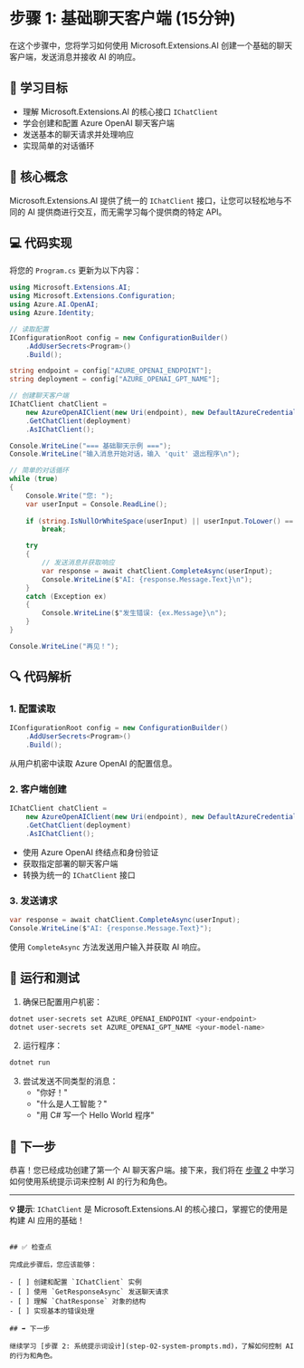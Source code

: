 # 步骤 1: 基础聊天客户端 (15分钟)

在这个步骤中，您将学习如何使用 Microsoft.Extensions.AI 创建一个基础的聊天客户端，发送消息并接收 AI 的响应。

## 🎯 学习目标

- 理解 Microsoft.Extensions.AI 的核心接口 `IChatClient`
- 学会创建和配置 Azure OpenAI 聊天客户端
- 发送基本的聊天请求并处理响应
- 实现简单的对话循环

## 📖 核心概念

Microsoft.Extensions.AI 提供了统一的 `IChatClient` 接口，让您可以轻松地与不同的 AI 提供商进行交互，而无需学习每个提供商的特定 API。

## 💻 代码实现

将您的 `Program.cs` 更新为以下内容：

```csharp
using Microsoft.Extensions.AI;
using Microsoft.Extensions.Configuration;
using Azure.AI.OpenAI;
using Azure.Identity;

// 读取配置
IConfigurationRoot config = new ConfigurationBuilder()
    .AddUserSecrets<Program>()
    .Build();

string endpoint = config["AZURE_OPENAI_ENDPOINT"];
string deployment = config["AZURE_OPENAI_GPT_NAME"];

// 创建聊天客户端
IChatClient chatClient =
    new AzureOpenAIClient(new Uri(endpoint), new DefaultAzureCredential())
    .GetChatClient(deployment)
    .AsIChatClient();

Console.WriteLine("=== 基础聊天示例 ===");
Console.WriteLine("输入消息开始对话，输入 'quit' 退出程序\n");

// 简单的对话循环
while (true)
{
    Console.Write("您: ");
    var userInput = Console.ReadLine();
    
    if (string.IsNullOrWhiteSpace(userInput) || userInput.ToLower() == "quit")
        break;

    try
    {
        // 发送消息并获取响应
        var response = await chatClient.CompleteAsync(userInput);
        Console.WriteLine($"AI: {response.Message.Text}\n");
    }
    catch (Exception ex)
    {
        Console.WriteLine($"发生错误: {ex.Message}\n");
    }
}

Console.WriteLine("再见！");
```

## 🔍 代码解析

### 1. 配置读取
```csharp
IConfigurationRoot config = new ConfigurationBuilder()
    .AddUserSecrets<Program>()
    .Build();
```
从用户机密中读取 Azure OpenAI 的配置信息。

### 2. 客户端创建
```csharp
IChatClient chatClient =
    new AzureOpenAIClient(new Uri(endpoint), new DefaultAzureCredential())
    .GetChatClient(deployment)
    .AsIChatClient();
```
- 使用 Azure OpenAI 终结点和身份验证
- 获取指定部署的聊天客户端
- 转换为统一的 `IChatClient` 接口

### 3. 发送请求
```csharp
var response = await chatClient.CompleteAsync(userInput);
Console.WriteLine($"AI: {response.Message.Text}");
```
使用 `CompleteAsync` 方法发送用户输入并获取 AI 响应。

## 🚀 运行和测试

1. 确保已配置用户机密：
```bash
dotnet user-secrets set AZURE_OPENAI_ENDPOINT <your-endpoint>
dotnet user-secrets set AZURE_OPENAI_GPT_NAME <your-model-name>
```

2. 运行程序：
```bash
dotnet run
```

3. 尝试发送不同类型的消息：
   - "你好！"
   - "什么是人工智能？"
   - "用 C# 写一个 Hello World 程序"

## 🔗 下一步

恭喜！您已经成功创建了第一个 AI 聊天客户端。接下来，我们将在 [步骤 2](step-02-system-prompts.md) 中学习如何使用系统提示词来控制 AI 的行为和角色。

---

**💡 提示**: `IChatClient` 是 Microsoft.Extensions.AI 的核心接口，掌握它的使用是构建 AI 应用的基础！
```

## ✅ 检查点

完成此步骤后，您应该能够：

- [ ] 创建和配置 `IChatClient` 实例
- [ ] 使用 `GetResponseAsync` 发送聊天请求
- [ ] 理解 `ChatResponse` 对象的结构
- [ ] 实现基本的错误处理

## ➡️ 下一步

继续学习 [步骤 2: 系统提示词设计](step-02-system-prompts.md)，了解如何控制 AI 的行为和角色。
